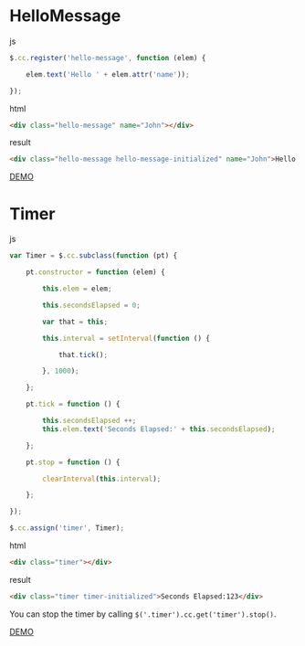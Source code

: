 
# HelloMessage

js
```js
$.cc.register('hello-message', function (elem) {

    elem.text('Hello ' + elem.attr('name'));

});
```

html
```html
<div class="hello-message" name="John"></div>
```

result
```html
<div class="hello-message hello-message-initialized" name="John">Hello John</div>
```

[DEMO](http://kt3k.github.io/class-component/demo/hello-message.html)

# Timer

js
```js
var Timer = $.cc.subclass(function (pt) {

    pt.constructor = function (elem) {

        this.elem = elem;

        this.secondsElapsed = 0;

        var that = this;

        this.interval = setInterval(function () {

            that.tick();

        }, 1000);

    };

    pt.tick = function () {

        this.secondsElapsed ++;
        this.elem.text('Seconds Elapsed:' + this.secondsElapsed);

    };

    pt.stop = function () {

        clearInterval(this.interval);

    };

});

$.cc.assign('timer', Timer);
```

html
```html
<div class="timer"></div>
```

result
```html
<div class="timer timer-initialized">Seconds Elapsed:123</div>
```

You can stop the timer by calling `$('.timer').cc.get('timer').stop()`.

[DEMO](http://kt3k.github.io/class-component/demo/timer.html)
